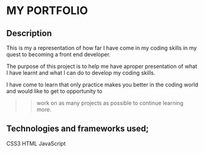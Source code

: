 # MY PORTFOLIO

## Description
This is my a representation of how far I have come in my coding skills in my quest to becoming a front end developer.

The purpose of this project is to help me have aproper presentation of what I have learnt and what I can do to develop my coding skills.

I have come to learn that only practice makes you better in the coding world and would like to get to opportunity to
>>work on as many projects as possible to continue learning more.

## Technologies and frameworks used;
CSS3
HTML
JavaScript
